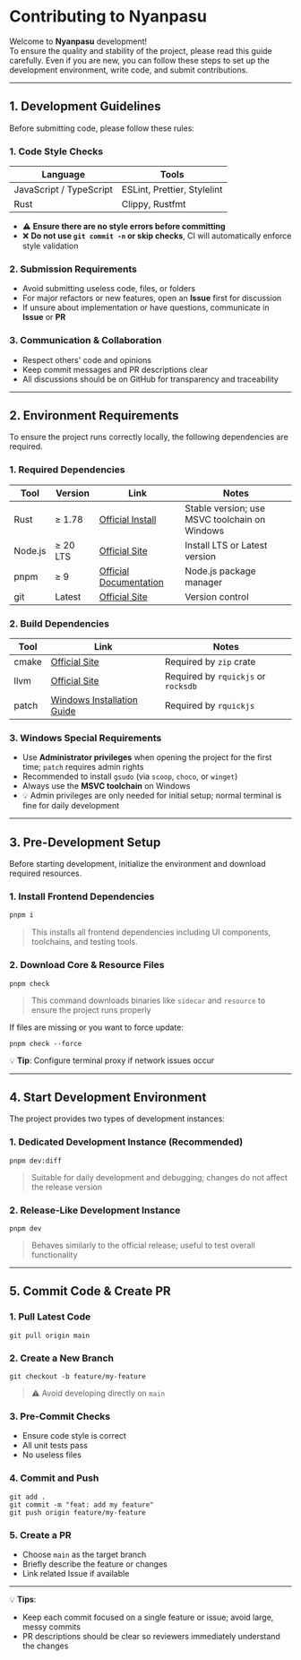 # Contributing to Nyanpasu

Welcome to **Nyanpasu** development!  
To ensure the quality and stability of the project, please read this guide carefully. Even if you are new, you can follow these steps to set up the development environment, write code, and submit contributions.

---

## 1. Development Guidelines

Before submitting code, please follow these rules:

### 1. Code Style Checks

| Language                | Tools                       |
| ----------------------- | --------------------------- |
| JavaScript / TypeScript | ESLint, Prettier, Stylelint |
| Rust                    | Clippy, Rustfmt             |

- ⚠️ **Ensure there are no style errors before committing**
- ❌ **Do not use `git commit -n` or skip checks**, CI will automatically enforce style validation

### 2. Submission Requirements

- Avoid submitting useless code, files, or folders
- For major refactors or new features, open an **Issue** first for discussion
- If unsure about implementation or have questions, communicate in **Issue** or **PR**

### 3. Communication & Collaboration

- Respect others' code and opinions
- Keep commit messages and PR descriptions clear
- All discussions should be on GitHub for transparency and traceability

---

## 2. Environment Requirements

To ensure the project runs correctly locally, the following dependencies are required.

### 1. Required Dependencies

| Tool    | Version  | Link                                                        | Notes                                         |
| ------- | -------- | ----------------------------------------------------------- | --------------------------------------------- |
| Rust    | ≥ 1.78   | [Official Install](https://www.rust-lang.org/tools/install) | Stable version; use MSVC toolchain on Windows |
| Node.js | ≥ 20 LTS | [Official Site](https://nodejs.org/)                        | Install LTS or Latest version                 |
| pnpm    | ≥ 9      | [Official Documentation](https://pnpm.io/)                  | Node.js package manager                       |
| git     | Latest   | [Official Site](https://git-scm.com/)                       | Version control                               |

### 2. Build Dependencies

| Tool  | Link                                                                              | Notes                               |
| ----- | --------------------------------------------------------------------------------- | ----------------------------------- |
| cmake | [Official Site](https://cmake.org/)                                               | Required by `zip` crate             |
| llvm  | [Official Site](https://llvm.org/)                                                | Required by `rquickjs` or `rocksdb` |
| patch | [Windows Installation Guide](https://gnuwin32.sourceforge.net/packages/patch.htm) | Required by `rquickjs`              |

### 3. Windows Special Requirements

- Use **Administrator privileges** when opening the project for the first time; `patch` requires admin rights
- Recommended to install `gsudo` (via `scoop`, `choco`, or `winget`)
- Always use the **MSVC toolchain** on Windows
- 💡 Admin privileges are only needed for initial setup; normal terminal is fine for daily development

---

## 3. Pre-Development Setup

Before starting development, initialize the environment and download required resources.

### 1. Install Frontend Dependencies

```bash
pnpm i
```

> This installs all frontend dependencies including UI components, toolchains, and testing tools.

### 2. Download Core & Resource Files

```
pnpm check
```

> This command downloads binaries like `sidecar` and `resource` to ensure the project runs properly

If files are missing or you want to force update:

```
pnpm check --force
```

💡 **Tip**: Configure terminal proxy if network issues occur

---

## 4. Start Development Environment

The project provides two types of development instances:

### 1. Dedicated Development Instance (Recommended)

```
pnpm dev:diff
```

> Suitable for daily development and debugging; changes do not affect the release version

### 2. Release-Like Development Instance

```
pnpm dev
```

> Behaves similarly to the official release; useful to test overall functionality

---

## 5. Commit Code & Create PR

### 1. Pull Latest Code

```
git pull origin main
```

### 2. Create a New Branch

```
git checkout -b feature/my-feature
```

> ⚠️ Avoid developing directly on `main`

### 3. Pre-Commit Checks

- Ensure code style is correct
- All unit tests pass
- No useless files

### 4. Commit and Push

```
git add .
git commit -m "feat: add my feature"
git push origin feature/my-feature
```

### 5. Create a PR

- Choose `main` as the target branch
- Briefly describe the feature or changes
- Link related Issue if available

---

💡 **Tips**:

- Keep each commit focused on a single feature or issue; avoid large, messy commits
- PR descriptions should be clear so reviewers immediately understand the changes

